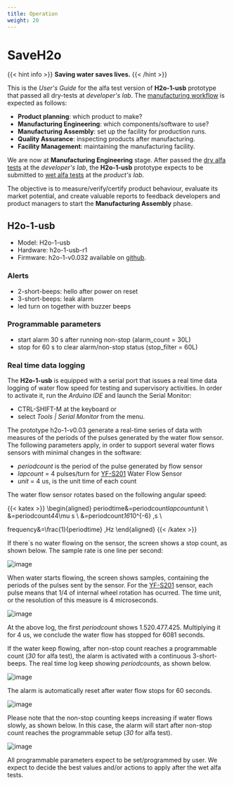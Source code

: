 ```yaml
---
title: Operation
weight: 20
---
```

# SaveH2o

{{< hint info >}}
**Saving water saves lives.**
{{< /hint >}}

This is the *User's Guide* for the alfa test version of **H2o-1-usb** prototype that passed all dry-tests at *developer's lab*. The [manufacturing workflow](https://opsdog.com/categories/workflows/production) is expected as follows:

- **Product planning**: which product to make?
- **Manufacturing Engineering**: which components/software to use?
- **Manufacturing Assembly**: set up the facility for production runs.
- **Quality Assurance**: inspecting products after manufacturing.
- **Facility Management**: maintaining the manufacturing facility.

We are now at **Manufacturing Engineering** stage. After passed the [dry alfa tests](https://github.com/SaveH2o/arduino/issues/3) at the *developer's lab*, the **H2o-1-usb** prototype expects to be submitted to [wet alfa tests](https://github.com/SaveH2o/arduino/issues/4) at the *product's lab*.

The objective is to measure/verify/certify product behaviour, evaluate its market potential, and create valuable reports to feedback developers and product managers to start the **Manufacturing Assembly** phase.

## H2o-1-usb

- Model: H2o-1-usb
- Hardware: h2o-1-usb-r1
- Firmware: h2o-1-v0.032 available on [github](https://github.com/SaveH2o/arduino).

### Alerts

- 2-short-beeps: hello after power on reset
- 3-short-beeps: leak alarm
- led turn on together with buzzer beeps

### Programmable parameters

- start alarm 30 s after running non-stop (alarm_count = 30L)
- stop for 60 s to clear alarm/non-stop status (stop_filter = 60L)

### Real time data logging 

The **H2o-1-usb** is equipped with a serial port that issues a real time data logging of water flow speed for testing and supervisory activities. In order to activate it, run the *Arduino IDE* and launch the Serial Monitor:
- CTRL-SHIFT-M at the keyboard or
- select *Tools | Serial Monitor* from the menu.

The prototype h2o-1-v0.03 generate a real-time series of data with measures of the periods of the pulses generated by the water flow sensor. The following parameters apply, in order to support several water flows sensors with minimal changes in the software:

- *periodcount* is the period of the pulse generated by flow sensor
- *lapcount* = 4 pulses/turn for [YF-S201](https://www.aliexpress.com/item/32958118358.html) Water Flow Sensor
- *unit* = 4 us, is the unit time of each count

The water flow sensor rotates based on the following angular speed:

{{< katex >}}
\begin{aligned}
   periodtime&=periodcount*lapcount*unit \\
   &=periodcount*4*4\mu s \\
   &=periodcount*16*10^{-6} \,s \\

   frequency&=\frac{1}{periodtime} \,Hz
\end{aligned}
{{< /katex >}}


If there´s no water flowing on the sensor, the screen shows a stop count, as shown below. The sample rate is one line per second:

![image](https://user-images.githubusercontent.com/86032/93905605-894b4f80-fcd1-11ea-8e28-fb4930ef299d.png)

When water starts flowing, the screen shows samples, containing the periods of the pulses sent by the sensor. For the [YF-S201](https://www.aliexpress.com/item/32958118358.html) sensor, each pulse means that 1/4 of internal wheel rotation has ocurred. The time unit, or the resolution of this measure is 4 microseconds.

![image](https://user-images.githubusercontent.com/86032/93906287-64a3a780-fcd2-11ea-8994-4dd9c836be19.png)

At the above log, the first *periodcount* shows 1.520.477.425. Multiplying it for 4 us, we conclude the water flow has stopped for 6081 seconds. 

If the water keep flowing, after non-stop count reaches a programmable count (*30* for alfa test), the alarm is activated with a continuous 3-short-beeps. The real time log keep showing *periodcounts*, as shown below.

![image](https://user-images.githubusercontent.com/86032/93910478-85223080-fcd7-11ea-880d-b0dabf160154.png)

The alarm is automatically reset after water flow stops for 60 seconds.

![image](https://user-images.githubusercontent.com/86032/93911225-81db7480-fcd8-11ea-96c2-0e1ba29c92eb.png)

Please note that the non-stop counting keeps increasing if water flows slowly, as shown below. In this case, the alarm will start after non-stop count reaches the programmable setup (*30* for alfa test).

![image](https://user-images.githubusercontent.com/86032/93915028-cb7a8e00-fcdd-11ea-8c7c-a968450eaee5.png)

All programmable parameters expect to be set/programmed by user. We expect to decide the best values and/or actions to apply after the wet alfa tests.